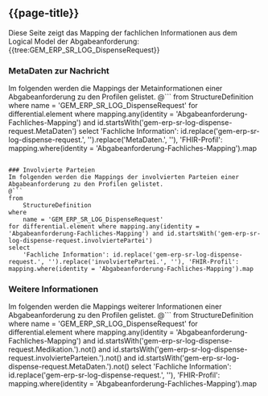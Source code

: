 ## {{page-title}}

Diese Seite zeigt das Mapping der fachlichen Informationen aus dem Logical Model der Abgabeanforderung: {{tree:GEM_ERP_SR_LOG_DispenseRequest}}

### MetaDaten zur Nachricht
Im folgenden werden die Mappings der Metainformationen einer Abgabeanforderung zu den Profilen gelistet.
@```
from
	StructureDefinition
where
	name = 'GEM_ERP_SR_LOG_DispenseRequest'
for differential.element where mapping.any(identity = 'Abgabeanforderung-Fachliches-Mapping') and id.startsWith('gem-erp-sr-log-dispense-request.MetaDaten')
select
	'Fachliche Information': id.replace('gem-erp-sr-log-dispense-request.', '').replace('MetaDaten.', ''), 'FHIR-Profil': mapping.where(identity = 'Abgabeanforderung-Fachliches-Mapping').map
```

### Involvierte Parteien
Im folgenden werden die Mappings der involvierten Parteien einer Abgabeanforderung zu den Profilen gelistet.
@```
from
	StructureDefinition
where
	name = 'GEM_ERP_SR_LOG_DispenseRequest'
for differential.element where mapping.any(identity = 'Abgabeanforderung-Fachliches-Mapping') and id.startsWith('gem-erp-sr-log-dispense-request.involviertePartei')
select
	'Fachliche Information': id.replace('gem-erp-sr-log-dispense-request.', '').replace('involviertePartei.', ''), 'FHIR-Profil': mapping.where(identity = 'Abgabeanforderung-Fachliches-Mapping').map
```

### Weitere Informationen
Im folgenden werden die Mappings weiterer Informationen einer Abgabeanforderung zu den Profilen gelistet.
@```
from
	StructureDefinition
where
	name = 'GEM_ERP_SR_LOG_DispenseRequest'
for differential.element where mapping.any(identity = 'Abgabeanforderung-Fachliches-Mapping') and id.startsWith('gem-erp-sr-log-dispense-request.Medikation.').not() and id.startsWith('gem-erp-sr-log-dispense-request.involvierteParteien.').not() and id.startsWith('gem-erp-sr-log-dispense-request.MetaDaten.').not()
select
	'Fachliche Information': id.replace('gem-erp-sr-log-dispense-request.', ''), 'FHIR-Profil': mapping.where(identity = 'Abgabeanforderung-Fachliches-Mapping').map
```